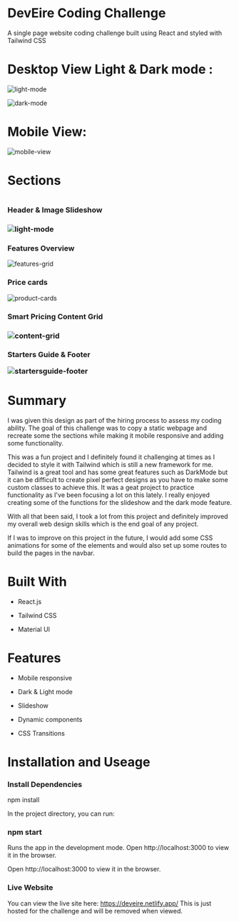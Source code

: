 <h1>DevEire Coding Challenge</h1>

A single page website coding challenge built using React and styled with Tailwind CSS

<h1>Desktop View Light & Dark mode :</h1>

![light-mode](https://user-images.githubusercontent.com/101522330/213460236-4b010237-ebfa-424a-8a81-7b94d9b5bf4a.png)

![dark-mode](https://user-images.githubusercontent.com/101522330/213460258-a213275c-c2f2-44c8-a93a-6abd5079ee73.png)

<h1>Mobile View:</h1>

![mobile-view](https://user-images.githubusercontent.com/101522330/213460460-f9cd78b1-5cab-4815-bd53-f77478ef5f80.png)

<h1/>Sections<h1/>

<h3>Header & Image Slideshow<h3/>

![light-mode](https://user-images.githubusercontent.com/101522330/213461108-c635ebaa-d5e5-4141-895a-7dfa0ad4e200.png)

<h3>Features Overview</h3>

![features-grid](https://user-images.githubusercontent.com/101522330/213461435-963e5e74-8ed0-4f2e-a057-9130c946ea77.png)

<h3>Price cards</h3>

![product-cards](https://user-images.githubusercontent.com/101522330/213461870-800aa6e7-8fbb-4007-8135-a1c29907537d.png)

<h3>Smart Pricing Content Grid<h3/>

![content-grid](https://user-images.githubusercontent.com/101522330/213462067-e21155dd-b1df-4b68-9453-1e71426e13ba.png)

<h3>Starters Guide & Footer

![startersguide-footer](https://user-images.githubusercontent.com/101522330/213462200-b9d9ee75-d030-45df-b341-2c5d288d19fc.png)

<h1>Summary</h1>
I was given this design as part of the hiring process to assess my coding ability. The goal of this challenge was to copy a static webpage and recreate some the sections while making it mobile responsive and adding some functionality.

This was a fun project and I definitely found it challenging at times as I decided to style it with Tailwind which is still a new framework for me.
Tailwind is a great tool and has some great features such as DarkMode but it can be difficult to create pixel perfect designs as you have to make some custom classes to achieve this.
It was a geat project to practice functionality as I've been focusing a lot on this lately. I really enjoyed creating some of the functions for the slideshow and the dark mode feature. 

With all that been said, I took a lot from this project and definitely improved my overall web design skills which is the end goal of any project.

If I was to improve on this project in the future, I would add some CSS animations for some of the elements and would also set up some routes to build the pages in the navbar.

<h1>Built With</h1>

- React.js

- Tailwind CSS

- Material UI

<h1>Features</h1>

- Mobile responsive 

- Dark & Light mode

- Slideshow

- Dynamic components

- CSS Transitions

<h1>Installation and Useage</h1>

<h3>Install Dependencies</h3>

npm install

In the project directory, you can run:

<h3>npm start</h3>

Runs the app in the development mode.
Open http://localhost:3000 to view it in the browser.

Open http://localhost:3000 to view it in the browser.

<h3/>Live Website</h3>

You can view the live site here: https://deveire.netlify.app/
This is just hosted for the challenge and will be removed when viewed.
